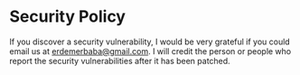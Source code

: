 # Security Policy

If you discover a security vulnerability, I would be very grateful if you could email us at erdemerbaba@gmail.com. I will credit the person or people who report the security vulnerabilities after it has been patched.
